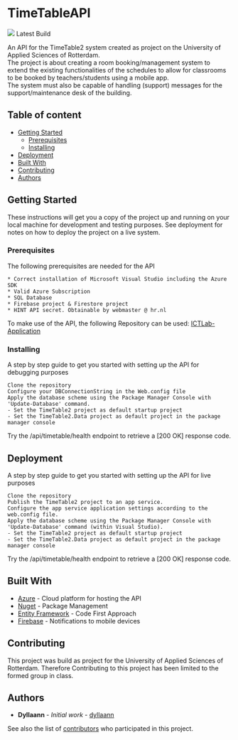# TimeTableAPI
<img src="https://dyllaann.visualstudio.com/_apis/public/build/definitions/79a96c92-83c8-47f5-ae01-483a46c33849/2/badge"/> Latest Build

An API for the TimeTable2 system created as project on the University of Applied Sciences of Rotterdam.\
The project is about creating a room booking/management system to extend the existing functionalities of the schedules to allow for classrooms to be booked by teachers/students using a mobile app.\
The system must also be capable of handling (support) messages for the support/maintenance desk of the building.

## Table of content

- [Getting Started](#getting-started)
    - [Prerequisites](#prerequisites)
    - [Installing](#installing)
- [Deployment](#deployment)
- [Built With](#built-with)
- [Contributing](#contributing)
- [Authors](#authors)



## Getting Started

These instructions will get you a copy of the project up and running on your local machine for development and testing purposes. See deployment for notes on how to deploy the project on a live system.

### Prerequisites

The following prerequisites are needed for the API
```
* Correct installation of Microsoft Visual Studio including the Azure SDK
* Valid Azure Subscription
* SQL Database
* Firebase project & Firestore project
* HINT API secret. Obtainable by webmaster @ hr.nl
```

To make use of the API, the following Repository can be used:
[ICTLab-Application](https://github.com/KajdeMunter/Ictlab-Application)

### Installing

A step by step guide to get you started with setting up the API for debugging purposes
```
Clone the repository
Configure your DBConnectionString in the Web.config file
Apply the database scheme using the Package Manager Console with 'Update-Database' command.
- Set the TimeTable2 project as default startup project
- Set the TimeTable2.Data project as default project in the package manager console
```
Try the /api/timetable/health endpoint to retrieve a [200 OK] response code.

## Deployment
A step by step guide to get you started with setting up the API for live purposes

```
Clone the repository
Publish the TimeTable2 project to an app service.
Configure the app service application settings according to the web.config file.
Apply the database scheme using the Package Manager Console with 'Update-Database' command (within Visual Studio).
- Set the TimeTable2 project as default startup project
- Set the TimeTable2.Data project as default project in the package manager console
```
Try the /api/timetable/health endpoint to retrieve a [200 OK] response code.


## Built With

* [Azure](https://azure.microsoft.com/nl-nl/) - Cloud platform for hosting the API
* [Nuget](https://www.nuget.org/) - Package Management
* [Entity Framework](https://msdn.microsoft.com/en-us/library/aa937723(v=vs.113).aspx) - Code First Approach
* [Firebase](https://firebase.google.com/) - Notifications to mobile devices

## Contributing

This project was build as project for the University of Applied Sciences of Rotterdam. Therefore Contributing to this project has been limited to the formed group in class.

## Authors

* **Dyllaann** - *Initial work* - [dyllaann](https://github.com/Dyllaann)

See also the list of [contributors](https://github.com/Dyllaann/Ictlab-Application/graphs/contributors) who participated in this project.
